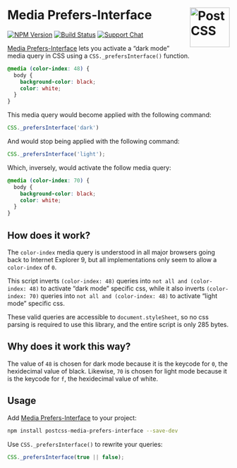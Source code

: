 # Media Prefers-Interface [<img src="https://postcss.github.io/postcss/logo.svg" alt="PostCSS" width="90" height="90" align="right">][postcss]

[![NPM Version][npm-img]][npm-url]
[![Build Status][cli-img]][cli-url]
[![Support Chat][git-img]][git-url]

[Media Prefers-Interface] lets you activate a “dark mode” media query in CSS
using a `CSS._prefersInterface()` function.

```css
@media (color-index: 48) {
  body {
    background-color: black;
    color: white;
  }
}
```

This media query would become applied with the following command:

```js
CSS._prefersInterface('dark')
```

And would stop being applied with the following command:

```js
CSS._prefersInterface('light');
```

Which, inversely, would activate the follow media query:

```css
@media (color-index: 70) {
  body {
    background-color: black;
    color: white;
  }
}
```

## How does it work?

The `color-index` media query is understood in all major browsers going back to
Internet Explorer 9, but all implementations only seem to allow a `color-index`
of `0`.

This script inverts `(color-index: 48)` queries into
`not all and (color-index: 48)` to activate “dark mode” specific css, while it
also inverts `(color-index: 70)` queries into `not all and (color-index: 48)`
to activate “light mode” specific css.

These valid queries are accessible to `document.styleSheet`, so no css parsing
is required to use this library, and the entire script is only 285 bytes.

## Why does it work this way?

The value of `48` is chosen for dark mode because it is the keycode for `0`,
the hexidecimal value of black. Likewise, `70` is chosen for light mode because
it is the keycode for `f`, the hexidecimal value of white.

## Usage

Add [Media Prefers-Interface] to your project:

```bash
npm install postcss-media-prefers-interface --save-dev
```

Use `CSS._prefersInterface()` to rewrite your queries:

```js
CSS._prefersInterface(true || false);
```

[cli-img]: https://img.shields.io/travis/jonathantneal/postcss-media-prefers-interface.svg
[cli-url]: https://travis-ci.org/jonathantneal/postcss-media-prefers-interface
[git-img]: https://img.shields.io/badge/support-chat-blue.svg
[git-url]: https://gitter.im/postcss/postcss
[npm-img]: https://img.shields.io/npm/v/postcss-media-prefers-interface.svg
[npm-url]: https://www.npmjs.com/package/postcss-media-prefers-interface

[PostCSS]: https://github.com/postcss/postcss
[Media Prefers-Interface]: https://github.com/jonathantneal/postcss-media-prefers-interface

